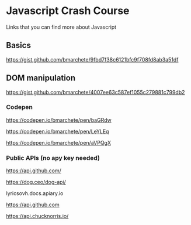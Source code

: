 # Javascript Crash Course

Links that you can find more about Javascript

## Basics

https://gist.github.com/bmarchete/9fbd7f38c6121bfc9f708fd8ab3a51df

## DOM manipulation

https://gist.github.com/bmarchete/4007ee63c587ef1055c279881c799db2

### Codepen

https://codepen.io/bmarchete/pen/baGRdw

https://codepen.io/bmarchete/pen/LeYLEq

https://codepen.io/bmarchete/pen/aVPQgX


### Public APIs (no apy key needed)

https://api.github.com/

https://dog.ceo/dog-api/

lyricsovh.docs.apiary.io

https://api.github.com

https://api.chucknorris.io/



